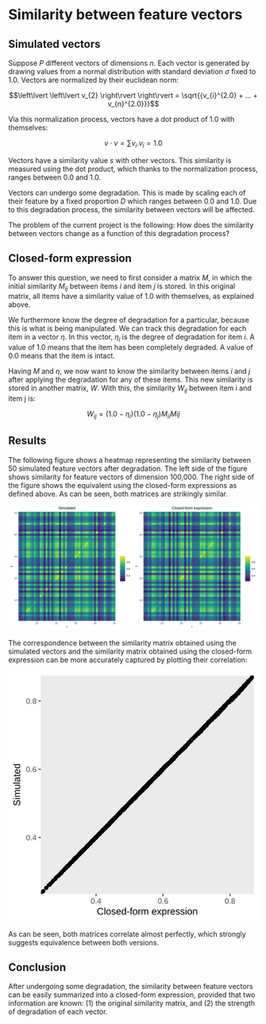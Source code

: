 # Similarity between feature vectors

## Simulated vectors

Suppose $P$ different vectors of dimensions $n$. Each vector is generated by drawing values from a normal distribution with standard deviation $\sigma$ fixed to 1.0. Vectors are normalized by their euclidean norm:


$$\left\lvert \left\lvert v_{2} \right\rvert \right\rvert = \sqrt{{v_{i}^{2.0} + ... + v_{n}^{2.0}}}$$

<!-- $$ ||v||_{2} = \sqrt{v_{i}^{2.0} + ... + v_{n}^{2.0}} $$ -->

Via this normalization process, vectors have a dot product of 1.0 with themselves:

$$ v \cdot v = \sum{v_{i} . v_{i}} = 1.0 $$

Vectors have a similarity value $s$ with other vectors. This similarity is measured using the dot product, which thanks to the normalization process, ranges between 0.0 and 1.0.

Vectors can undergo some degradation. This is made by scaling each of their feature by a fixed proportion $D$ which ranges between 0.0 and 1.0. Due to this degradation process, the similarity between vectors will be affected.

The problem of the current project is the following: How does the similarity between vectors change as a function of this degradation process?

## Closed-form expression

To answer this question, we need to first consider a matrix $M$, in which the initial similarity $M_{ij}$ between items $i$ and item $j$ is stored. In this original matrix, all items have a similarity value of 1.0 with themselves, as explained above. 

We furthermore know the degree of degradation for a particular, because this is what is being manipulated. We can track this degradation for each item in a vector $\eta$. In this vector, $\eta_{i}$ is the degree of degradation for item $i$. A value of 1.0 means that the item has been completely degraded. A value of 0.0 means that the item is intact.

Having $M$ and $\eta$, we now want to know the similarity between items $i$ and $j$ after applying the degradation for any of these items. This new similarity is stored in another matrix, $W$. With this, the similarity $W_{ij}$ between item i and item j is:

$$ W_{ij} = (1.0 - \eta_{i}) (1.0 - \eta_{j}) M_{ii} M{ij} $$

## Results

The following figure shows a heatmap representing the similarity between 50 simulated feature vectors after degradation. The left side of the figure shows similarity for feature vectors of dimension 100,000. The right side of the figure shows the equivalent using the closed-form expressions as defined above. As can be seen, both matrices are strikingly similar.

![](./implementation/plots/sim_x.svg)

The correspondence between the similarity matrix obtained using the simulated vectors and the similarity matrix obtained using the closed-form expression can be more accurately captured by plotting their correlation:

![](./implementation/plots/correlation.svg)

As can be seen, both matrices correlate almost perfectly, which strongly suggests equivalence between both versions.

## Conclusion

After undergoing some degradation, the similarity between feature vectors can be easily summarized into a closed-form expression, provided that two information are known: (1) the original similarity matrix, and (2) the strength of degradation of each vector.
